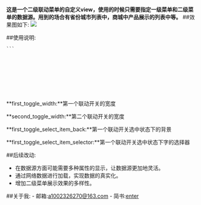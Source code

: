 **这是一个二级联动菜单的自定义view，使用的时候只需要指定一级菜单和二级菜单的数据源。用到的场合有省份城市列表中，商城中产品展示的列表中等。**
##效果图如下:
   ![](http://upload-images.jianshu.io/upload_images/2528336-d832be2e96986f6a.gif?imageMogr2/auto-orient/strip)
   
##使用说明:  
   <pre><code>```<resources>
          <declare-styleable name="DoubleToggleView">
              <attr name="first_toggle_width" format="dimension" />
              <attr name="second_toggle_width" format="dimension" />
              <attr name="first_toggle_select_item_back" format="color" />
              <attr name="first_toggle_select_item_selector" format="reference" />
          </declare-styleable>
      </resources>
   </code></pre>
   
   **first_toggle_width:**第一个联动开关的宽度
   
   **second_toggle_width:**第二个联动开关的宽度
   
   **first_toggle_select_item_back:**第一个联动开关选中状态下的背景
   
   **first_toggle_select_item_selector:**第一个联动开关选中状态下字的选择器
   
   ##后续改动: 
   - 在数据源方面可能需要多种属性的显示，让数据源更加地灵活。
   - 通过网络数据进行加载，实现数据的真实化。
   - 增加二级菜单展示效果的多样性。
   
   ##关于我:
     - 邮箱:a1002326270@163.com
     - 简书:[enter](http://www.jianshu.com/users/7b186b7247c1)
   
   
   
